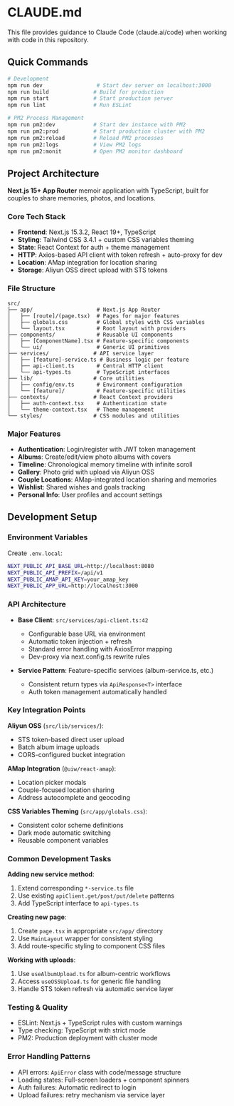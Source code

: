# CLAUDE.md

This file provides guidance to Claude Code (claude.ai/code) when working with code in this repository.

## Quick Commands

```bash
# Development
npm run dev                 # Start dev server on localhost:3000
npm run build              # Build for production
npm run start              # Start production server
npm run lint               # Run ESLint

# PM2 Process Management
npm run pm2:dev            # Start dev instance with PM2
npm run pm2:prod           # Start production cluster with PM2
npm run pm2:reload         # Reload PM2 processes
npm run pm2:logs           # View PM2 logs
npm run pm2:monit          # Open PM2 monitor dashboard
```

## Project Architecture

**Next.js 15+ App Router** memoir application with TypeScript, built for couples to share memories, photos, and locations.

### Core Tech Stack
- **Frontend**: Next.js 15.3.2, React 19+, TypeScript
- **Styling**: Tailwind CSS 3.4.1 + custom CSS variables theming
- **State**: React Context for auth + theme management
- **HTTP**: Axios-based API client with token refresh + auto-proxy for dev
- **Location**: AMap integration for location sharing
- **Storage**: Aliyun OSS direct upload with STS tokens

### File Structure
```
src/
├── app/                    # Next.js App Router
│   ├── [route]/(page.tsx)  # Pages for major features
│   ├── globals.css         # Global styles with CSS variables
│   └── layout.tsx          # Root layout with providers
├── components/             # Reusable UI components
│   ├── [ComponentName].tsx # Feature-specific components
│   └── ui/                 # Generic UI primitives
├── services/              # API service layer
│   ├── [feature]-service.ts # Business logic per feature
│   ├── api-client.ts       # Central HTTP client
│   └── api-types.ts        # TypeScript interfaces
├── lib/                   # Core utilities
│   ├── config/env.ts       # Environment configuration
│   └── [feature]/          # Feature-specific utilities
├── contexts/              # React Context providers
│   ├── auth-context.tsx    # Authentication state
│   └── theme-context.tsx   # Theme management
└── styles/                # CSS modules and utilities
```

### Major Features
- **Authentication**: Login/register with JWT token management
- **Albums**: Create/edit/view photo albums with covers
- **Timeline**: Chronological memory timeline with infinite scroll
- **Gallery**: Photo grid with upload via Aliyun OSS
- **Couple Locations**: AMap-integrated location sharing and memories
- **Wishlist**: Shared wishes and goals tracking
- **Personal Info**: User profiles and account settings

## Development Setup

### Environment Variables
Create `.env.local`:
```bash
NEXT_PUBLIC_API_BASE_URL=http://localhost:8080
NEXT_PUBLIC_API_PREFIX=/api/v1
NEXT_PUBLIC_AMAP_API_KEY=your_amap_key
NEXT_PUBLIC_APP_URL=http://localhost:3000
```

### API Architecture
- **Base Client**: `src/services/api-client.ts:42`
  - Configurable base URL via environment
  - Automatic token injection + refresh
  - Standard error handling with AxiosError mapping
  - Dev-proxy via next.config.ts rewrite rules

- **Service Pattern**: Feature-specific services (album-service.ts, etc.)
  - Consistent return types via `ApiResponse<T>` interface
  - Auth token management automatically handled

### Key Integration Points

**Aliyun OSS** (`src/lib/services/`):
- STS token-based direct user upload
- Batch album image uploads
- CORS-configured bucket integration

**AMap Integration** (`@uiw/react-amap`):
- Location picker modals
- Couple-focused location sharing
- Address autocomplete and geocoding

**CSS Variables Theming** (`src/app/globals.css`):
- Consistent color scheme definitions
- Dark mode automatic switching
- Reusable component variables

### Common Development Tasks

**Adding new service method**:
1. Extend corresponding `*-service.ts` file
2. Use existing `apiClient.get/post/put/delete` patterns
3. Add TypeScript interface to `api-types.ts`

**Creating new page**:
1. Create `page.tsx` in appropriate `src/app/` directory
2. Use `MainLayout` wrapper for consistent styling
3. Add route-specific styling to component CSS files

**Working with uploads**:
1. Use `useAlbumUpload.ts` for album-centric workflows
2. Access `useOSSUpload.ts` for generic file handling
3. Handle STS token refresh via automatic service layer

### Testing & Quality
- ESLint: Next.js + TypeScript rules with custom warnings
- Type checking: TypeScript with strict mode
- PM2: Production deployment with cluster mode

### Error Handling Patterns
- API errors: `ApiError` class with code/message structure
- Loading states: Full-screen loaders + component spinners
- Auth failures: Automatic redirect to login
- Upload failures: retry mechanism via service layer